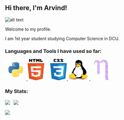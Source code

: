 ## Hi there, I'm Arvind!
<img src="https://media.tenor.com/images/30169e4a670daf12443df7d2dd140176/tenor.gif" alt="alt text" width="30px" height="30px"></p></h3>
<p> Welcome to my profile. </p>
<p> I am 1st year student studying Computer Science in DCU. </p>




### Languages and Tools I have used so far:
<div>
<a href="https://www.python.org/">
<img src="https://raw.githubusercontent.com/github/explore/80688e429a7d4ef2fca1e82350fe8e3517d3494d/topics/python/python.png" alt="alt text" width="70px" height="70px" /> </a>
<a href="https://www.w3schools.com/html/">
<img src="https://github.com/rawata2/images/blob/main/html%20css.png" alt="alt text" width="130px" height="70px" /> </a>
<a href="https://www.linux.org/">
<img src="https://github.com/rawata2/images/blob/main/linux.png" alt="alt text" width="70px" height="70px" /> </a>
<a href="https://www.nano-editor.org/">
<img src="https://github.com/rawata2/images/blob/main/nano.png" alt="alt text" width="70px" height="70px" /> </a>
</div>


 
### My Stats:
<div>
<img align="center" src="https://github-readme-streak-stats.herokuapp.com/?user=rawata2&theme=dark" /> 
&nbsp
<img align="center" src="https://github-readme-stats.vercel.app/api?username=rawata2&theme=vision-friendly-dark" />
</div>

<br>

<img src="https://github-readme-stats.vercel.app/api/top-langs/?username=rawata2&layout=compact&theme=dark"/>
